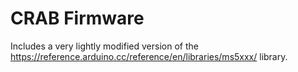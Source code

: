 # CRAB Firmware
Includes a very lightly modified version of the https://reference.arduino.cc/reference/en/libraries/ms5xxx/ library.